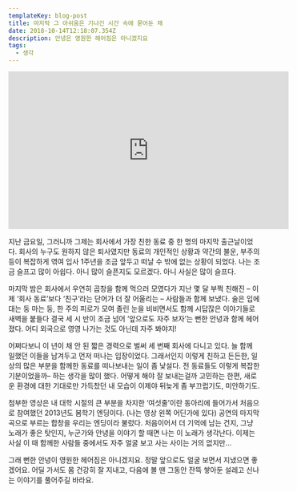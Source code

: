 ```yaml
---
templateKey: blog-post
title: 마지막 그 아쉬움은 기나긴 시간 속에 묻어둔 채
date: 2018-10-14T12:18:07.354Z
description: 안녕은 영원한 헤어짐은 아니겠지요
tags:
  - 생각
---
```

<iframe width="560" height="315" src="https://www.youtube.com/embed/MvPwxPKRVF8" frameborder="0" allow="autoplay; encrypted-media" allowfullscreen></iframe>

지난 금요일, 그러니까 그제는 회사에서 가장 친한 동료 중 한 명의 마지막 출근날이었다. 회사의 누구도 원하지 않은 퇴사였지만 동료의 개인적인 상황과 약간의 불운, 부주의 등이 복잡하게 엮여 입사 1주년을 조금 앞두고 떠날 수 밖에 없는 상황이 되었다. 나는 조금 슬프고 많이 아쉽다. 아니 많이 슬픈지도 모르겠다. 아니 사실은 많이 슬프다.

마지막 밤은 회사에서 우연히 곱창을 함께 먹으러 모였다가 지난 몇 달 부쩍 친해진 – 이제 ‘회사 동료’보다 ‘친구‘라는 단어가 더 잘 어울리는 – 사람들과 함께 보냈다. 술은 입에 대는 둥 마는 둥, 한 주의 피로가 모여 졸린 눈을 비비면서도 함께 시답잖은 이야기들로 새벽을 붙들다 결국 세 시 반이 조금 넘어 ‘앞으로도 자주 보자’는 뻔한 안녕과 함께 헤어졌다. 어디 외국으로 영영 나가는 것도 아닌데 자주 봐야지!

어쩌다보니 이 년이 채 안 된 짧은 경력으로 벌써 세 번째 회사에 다니고 있다. 늘 함께 일했던 이들을 남겨두고 먼저 떠나는 입장이었다. 그래서인지 이렇게 친하고 든든한, 일상의 많은 부분을 함께한 동료를 떠나보내는 일이 좀 낯설다. 전 동료들도 이렇게 복잡한 기분이었을까– 하는 생각을 많이 했다. 어떻게 해야 잘 보내는걸까 고민하는 한편, 새로운 환경에 대한 기대로만 가득찼던 내 모습이 이제야 뒤늦게 좀 부끄럽기도, 미안하기도.

첨부한 영상은 내 대학 시절의 큰 부분을 차지한 ‘여섯줄’이란 동아리에 들어가서 처음으로 참여했던 2013년도 봄학기 엔딩이다. (나는 영상 왼쪽 어딘가에 있다) 공연의 마지막 곡으로 부르는 합창을 우리는 엔딩이라 불렀다. 처음이어서 더 기억에 남는 건지, 그냥 노래가 좋은 탓인지, 누군가와 안녕을 이야기 할 때면 나는 이 노래가 생각난다. 이제는 사실 이 때 함께한 사람들 중에서도 자주 얼굴 보고 사는 사이는 거의 없지만…

그래 뻔한 안녕이 영원한 헤어짐은 아니겠지요. 정말 앞으로도 얼굴 보면서 지냈으면 좋겠어요. 어딜 가서도 몸 건강히 잘 지내고, 다음에 볼 땐 그동안 잔뜩 쌓아둔 설레고 신나는 이야기를 풀어주길 바라요.
